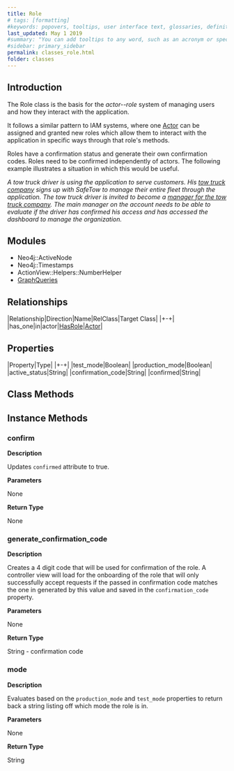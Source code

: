 ```yaml
---
title: Role
# tags: [formatting]
#keywords: popovers, tooltips, user interface text, glossaries, definitions
last_updated: May 1 2019
#summary: "You can add tooltips to any word, such as an acronym or specialized term. Tooltips work well for glossary definitions, because you don't have to keep repeating the definition, nor do you assume the reader already knows the word's meaning."
#sidebar: primary_sidebar
permalink: classes_role.html
folder: classes
---
```


## Introduction

The Role class is the basis for the _actor--role_ system of managing users and how they interact with the application.

It follows a similar pattern to IAM systems, where one [Actor](/classes_actor) can be assigned and granted new roles which allow them to interact with the application in specific ways through that role's methods.

Roles have a confirmation status and generate their own confirmation codes. Roles need to be confirmed independently of actors. The following example illustrates a situation in which this would be useful.

_A tow truck driver is using the application to serve customers. His [tow truck company](/classes_tow_truck_fleet) signs up with SafeTow to manage their entire fleet through the application. The tow truck driver is invited to become a [manager for the tow truck company](/classes_tow_truck_fleet_manager). The main manager on the account needs to be able to evaluate if the driver has confirmed his access and has accessed the dashboard to manage the organization._

## Modules

* Neo4j::ActiveNode
* Neo4j::Timestamps
* ActionView::Helpers::NumberHelper
* [GraphQueries](/modules_graph_queries.html)

## Relationships

|Relationship|Direction|Name|RelClass|Target Class|
|+-+|
|has_one|in|actor|[HasRole](/classes_has_role)|[Actor](/classes_actor)|

## Properties

|Property|Type|
|+-+|
|test_mode|Boolean|
|production_mode|Boolean|
|active_status|String|
|confirmation_code|String|
|confirmed|String|

## Class Methods

## Instance Methods

### confirm

__Description__

Updates `confirmed` attribute to true.

__Parameters__

None

__Return Type__

None

### generate_confirmation_code

__Description__

Creates a 4 digit code that will be used for confirmation of the role. A controller view will load for the onboarding of the role that will only successfully accept requests if the passed in confirmation code matches the one in generated by this value and saved in the `confirmation_code` property.

__Parameters__

None

__Return Type__

String - confirmation code

### mode

__Description__

Evaluates based on the `production_mode` and `test_mode` properties to return back a string listing off which mode the role is in.

__Parameters__

None

__Return Type__

String
